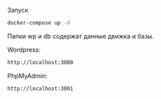 Запуск 
```sh
docker-compose up -d
```
Папки wp и db содержат данные движка и базы. 

Wordpress:
```sh
http://localhost:3000
```

PhpMyAdmin:
```sh
http://localhost:3001
```
